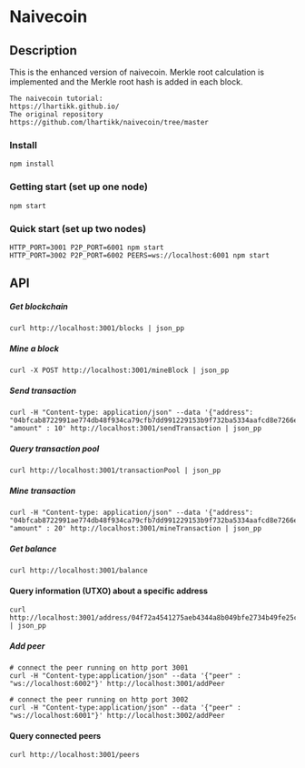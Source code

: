 # Naivecoin

## Description
This is the enhanced version of naivecoin. Merkle root calculation is implemented and the Merkle root hash is added in each block.
```
The naivecoin tutorial: 
https://lhartikk.github.io/ 
The original repository  
https://github.com/lhartikk/naivecoin/tree/master 
```

### Install
```
npm install
```

### Getting start (set up one node)
```
npm start
```
### Quick start (set up two nodes)
```
HTTP_PORT=3001 P2P_PORT=6001 npm start
HTTP_PORT=3002 P2P_PORT=6002 PEERS=ws://localhost:6001 npm start

```

##  API

##### Get blockchain
```
curl http://localhost:3001/blocks | json_pp
```

##### Mine a block
```
curl -X POST http://localhost:3001/mineBlock | json_pp
``` 

##### Send transaction
```
curl -H "Content-type: application/json" --data '{"address": "04bfcab8722991ae774db48f934ca79cfb7dd991229153b9f732ba5334aafcd8e7266e47076996b55a14bf9913ee3145ce0cfc1372ada8ada74bd287450313534b", "amount" : 10' http://localhost:3001/sendTransaction | json_pp
```

##### Query transaction pool
```
curl http://localhost:3001/transactionPool | json_pp
```

##### Mine transaction

```
curl -H "Content-type: application/json" --data '{"address": "04bfcab8722991ae774db48f934ca79cfb7dd991229153b9f732ba5334aafcd8e7266e47076996b55a14bf9913ee3145ce0cfc1372ada8ada74bd287450313534b", "amount" : 20' http://localhost:3001/mineTransaction | json_pp
```

##### Get balance
```
curl http://localhost:3001/balance
```

#### Query information (UTXO) about a specific address 
```
curl http://localhost:3001/address/04f72a4541275aeb4344a8b049bfe2734b49fe25c08d56918f033507b96a61f9e3c330c4fcd46d0854a712dc878b9c280abe90c788c47497e06df78b25bf60ae64 | json_pp
```

##### Add peer
```
# connect the peer running on http port 3001
curl -H "Content-type:application/json" --data '{"peer" : "ws://localhost:6002"}' http://localhost:3001/addPeer

# connect the peer running on http port 3002
curl -H "Content-type:application/json" --data '{"peer" : "ws://localhost:6001"}' http://localhost:3002/addPeer
```
#### Query connected peers
```
curl http://localhost:3001/peers
```
